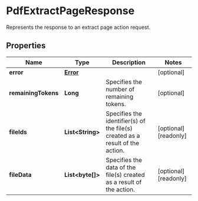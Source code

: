 

# PdfExtractPageResponse

Represents the response to an extract page action request.
## Properties

Name | Type | Description | Notes
------------ | ------------- | ------------- | -------------
**error** | [**Error**](Error.md) |  |  [optional]
**remainingTokens** | **Long** | Specifies the number of remaining tokens. |  [optional]
**fileIds** | **List&lt;String&gt;** | Specifies the identifier(s) of the file(s) created as a result of the action. |  [optional] [readonly]
**fileData** | **List&lt;byte[]&gt;** | Specifies the data of the file(s) created as a result of the action. |  [optional] [readonly]



